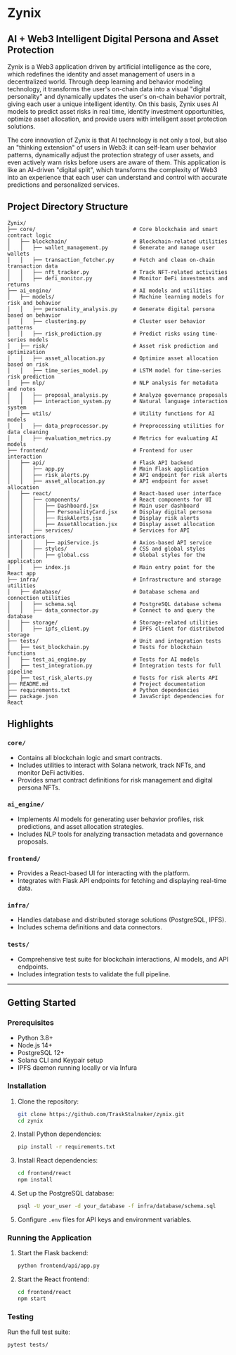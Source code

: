 # Zynix

## AI + Web3 Intelligent Digital Persona and Asset Protection

Zynix is a Web3 application driven by artificial intelligence as the core, which redefines the identity and asset management of users in a decentralized world. Through deep learning and behavior modeling technology, it transforms the user's on-chain data into a visual "digital personality" and dynamically updates the user's on-chain behavior portrait, giving each user a unique intelligent identity. On this basis, Zynix uses AI models to predict asset risks in real time, identify investment opportunities, optimize asset allocation, and provide users with intelligent asset protection solutions. 

The core innovation of Zynix is that AI technology is not only a tool, but also an "thinking extension" of users in Web3: it can self-learn user behavior patterns, dynamically adjust the protection strategy of user assets, and even actively warn risks before users are aware of them. This application is like an AI-driven "digital split", which transforms the complexity of Web3 into an experience that each user can understand and control with accurate predictions and personalized services.

## Project Directory Structure

```
Zynix/
├── core/                               # Core blockchain and smart contract logic
│   ├── blockchain/                     # Blockchain-related utilities
│   │   ├── wallet_management.py        # Generate and manage user wallets
│   │   ├── transaction_fetcher.py      # Fetch and clean on-chain transaction data
│   │   ├── nft_tracker.py              # Track NFT-related activities
│   │   ├── defi_monitor.py             # Monitor DeFi investments and returns
├── ai_engine/                          # AI models and utilities
│   ├── models/                         # Machine learning models for risk and behavior
│   │   ├── personality_analysis.py     # Generate digital persona based on behavior
│   │   ├── clustering.py               # Cluster user behavior patterns
│   │   ├── risk_prediction.py          # Predict risks using time-series models
│   ├── risk/                           # Asset risk prediction and optimization
│   │   ├── asset_allocation.py         # Optimize asset allocation based on risk
│   │   ├── time_series_model.py        # LSTM model for time-series risk prediction
│   ├── nlp/                            # NLP analysis for metadata and notes
│   │   ├── proposal_analysis.py        # Analyze governance proposals
│   │   ├── interaction_system.py       # Natural language interaction system
│   ├── utils/                          # Utility functions for AI models
│   │   ├── data_preprocessor.py        # Preprocessing utilities for data cleaning
│   │   ├── evaluation_metrics.py       # Metrics for evaluating AI models
├── frontend/                           # Frontend for user interaction
│   ├── api/                            # Flask API backend
│   │   ├── app.py                      # Main Flask application
│   │   ├── risk_alerts.py              # API endpoint for risk alerts
│   │   ├── asset_allocation.py         # API endpoint for asset allocation
│   ├── react/                          # React-based user interface
│   │   ├── components/                 # React components for UI
│   │   │   ├── Dashboard.jsx           # Main user dashboard
│   │   │   ├── PersonalityCard.jsx     # Display digital persona
│   │   │   ├── RiskAlerts.jsx          # Display risk alerts
│   │   │   ├── AssetAllocation.jsx     # Display asset allocation
│   │   ├── services/                   # Services for API interactions
│   │   │   ├── apiService.js           # Axios-based API service
│   │   ├── styles/                     # CSS and global styles
│   │   │   ├── global.css              # Global styles for the application
│   │   ├── index.js                    # Main entry point for the React app
├── infra/                              # Infrastructure and storage utilities
│   ├── database/                       # Database schema and connection utilities
│   │   ├── schema.sql                  # PostgreSQL database schema
│   │   ├── data_connector.py           # Connect to and query the database
│   ├── storage/                        # Storage-related utilities
│   │   ├── ipfs_client.py              # IPFS client for distributed storage
├── tests/                              # Unit and integration tests
│   ├── test_blockchain.py              # Tests for blockchain functions
│   ├── test_ai_engine.py               # Tests for AI models
│   ├── test_integration.py             # Integration tests for full pipeline
│   ├── test_risk_alerts.py             # Tests for risk alerts API
├── README.md                           # Project documentation
├── requirements.txt                    # Python dependencies
├── package.json                        # JavaScript dependencies for React
```

## Highlights

### `core/`
- Contains all blockchain logic and smart contracts.
- Includes utilities to interact with Solana network, track NFTs, and monitor DeFi activities.
- Provides smart contract definitions for risk management and digital persona NFTs.

### `ai_engine/`
- Implements AI models for generating user behavior profiles, risk predictions, and asset allocation strategies.
- Includes NLP tools for analyzing transaction metadata and governance proposals.

### `frontend/`
- Provides a React-based UI for interacting with the platform.
- Integrates with Flask API endpoints for fetching and displaying real-time data.

### `infra/`
- Handles database and distributed storage solutions (PostgreSQL, IPFS).
- Includes schema definitions and data connectors.

### `tests/`
- Comprehensive test suite for blockchain interactions, AI models, and API endpoints.
- Includes integration tests to validate the full pipeline.

---

## Getting Started

### Prerequisites
- Python 3.8+
- Node.js 14+
- PostgreSQL 12+
- Solana CLI and Keypair setup
- IPFS daemon running locally or via Infura

### Installation
1. Clone the repository:
   ```bash
   git clone https://github.com/TraskStalnaker/zynix.git
   cd zynix

2. Install Python dependencies:
   ```bash
   pip install -r requirements.txt
   ```
3. Install React dependencies:
   ```bash
   cd frontend/react
   npm install
   ```
4. Set up the PostgreSQL database:
   ```bash
   psql -U your_user -d your_database -f infra/database/schema.sql
   ```
5. Configure `.env` files for API keys and environment variables.

### Running the Application
1. Start the Flask backend:
   ```bash
   python frontend/api/app.py
   ```
2. Start the React frontend:
   ```bash
   cd frontend/react
   npm start
   ```

### Testing
Run the full test suite:
```bash
pytest tests/
```


